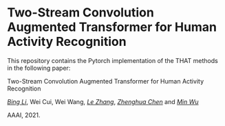 # Two-Stream Convolution Augmented Transformer for Human Activity Recognition

This repository contains the Pytorch implementation of the THAT methods in the following paper:

Two-Stream Convolution Augmented Transformer for Human Activity Recognition

[*Bing Li*](https://windofshadow.github.io/), Wei Cui, Wei Wang, [*Le Zhang*](https://zhangleuestc.github.io/), [*Zhenghua Chen*](https://zhenghuantu.github.io/) and [*Min Wu*](https://sites.google.com/site/wumincf/)

AAAI, 2021.

 
